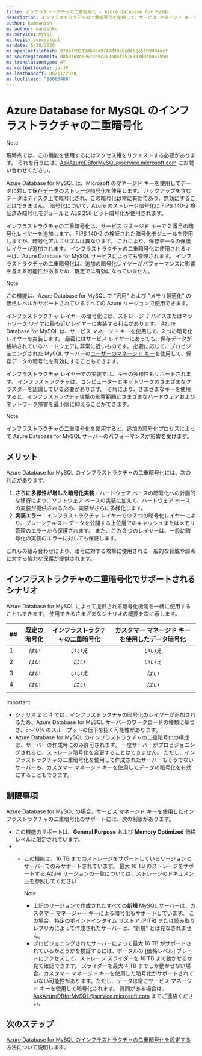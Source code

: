 ```yaml
---
title: インフラストラクチャの二重暗号化 - Azure Database for MySQL
description: インフラストラクチャの二重暗号化を使用して、サービス マネージド キーで 2 番目の暗号化レイヤーを追加する方法について説明します。
author: kummanish
ms.author: manishku
ms.service: mysql
ms.topic: conceptual
ms.date: 6/30/2020
ms.openlocfilehash: 079e3f9219d649d9740d38a8a8452e51b9d84acf
ms.sourcegitcommit: d8b8768d62672e9c287a04f2578383d0eb857950
ms.translationtype: HT
ms.contentlocale: ja-JP
ms.lasthandoff: 08/11/2020
ms.locfileid: "88066408"
---
```

# <a name="azure-database-for-mysql-infrastructure-double-encryption"></a>Azure Database for MySQL のインフラストラクチャの二重暗号化

> [!NOTE]
> 現時点では、この機能を使用するにはアクセス権をリクエストする必要があります。 それを行うには、AskAzureDBforMySQL@service.microsoft.com にお問い合わせください。

Azure Database for MySQL は、Microsoft のマネージド キーを使用してデータに対して[保存データのストレージ暗号化](concepts-security.md#at-rest)を使用します。 バックアップを含むデータはディスク上で暗号化され、この暗号化は常に有効であり、無効にすることはできません。 暗号化について、Azure のストレージ暗号化に FIPS 140-2 検証済み暗号化モジュールと AES 256 ビット暗号化が使用されます。

インフラストラクチャの二重暗号化は、サービス マネージド キーで 2 番目の暗号化レイヤーを追加します。 FIPS 140-2 の検証された暗号化モジュールを使用しますが、暗号化アルゴリズムは異なります。 これにより、保存データの保護レイヤーが追加されます。 インフラストラクチャの二重暗号化に使用されるキーは、Azure Database for MySQL サービスによっても管理されます。 インフラストラクチャの二重暗号化は、追加の暗号化レイヤーがパフォーマンスに影響を与える可能性があるため、既定では有効になっていません。

> [!NOTE]
> この機能は、Azure Database for MySQL で "汎用" および "メモリ最適化" の価格レベルがサポートされているすべての Azure リージョンで使用できます。

インフラストラクチャ レイヤーの暗号化には、ストレージ デバイスまたはネットワーク ワイヤに最も近いレイヤーに実装する利点があります。 Azure Database for MySQL は、サービス マネージド キーを使用して、2 つの暗号化レイヤーを実装します。 厳密にはサービス レイヤーにあっても、保存データが格納されているハードウェアに非常に近いものです。 必要に応じて、プロビジョニングされた MySQL サーバーの[ユーザーのマネージド キー](concepts-data-encryption-mysql.md)を使用して、保存データの暗号化を有効にすることもできます。 

インフラストラクチャ レイヤーでの実装では、キーの多様性もサポートされます。 インフラストラクチャは、コンピューターとネットワークのさまざまなクラスターを認識している必要があります。 それにより、さまざまなキーを使用すると、インフラストラクチャ攻撃の影響範囲とさまざまなハードウェアおよびネットワーク障害を最小限に抑えることができます。 

> [!NOTE]
> インフラストラクチャの二重暗号化を使用すると、追加の暗号化プロセスによって Azure Database for MySQL サーバーのパフォーマンスが影響を受けます。

## <a name="benefits"></a>メリット

Azure Database for MySQL のインフラストラクチャの二重暗号化には、次の利点があります。

1. **さらに多様性が増した暗号化実装** - ハードウェア ベースの暗号化への計画的な移行により、ソフトウェア ベースの実装に加えて、ハードウェア ベースの実装が提供されるため、実装がさらに多様化します。
2. **実装エラー** - インフラストラクチャ レイヤーでの 2 つの暗号化レイヤーにより、プレーンテキスト データを公開する上位層でのキャッシュまたはメモリ管理のエラーから保護されます。 また、この 2 つのレイヤーは、一般に暗号化の実装のエラーに対しても保証します。

これらの組み合わせにより、暗号に対する攻撃に使用される一般的な脅威や弱点に対する強力な保護が提供されます。

## <a name="supported-scenarios-with-infrastructure-double-encryption"></a>インフラストラクチャの二重暗号化でサポートされるシナリオ

Azure Database for MySQL によって提供される暗号化機能を一緒に使用することもできます。 使用できるさまざまなシナリオの概要を次に示します。

|  ##   | 既定の暗号化 | インフラストラクチャの二重暗号化 | カスタマー マネージド キーを使用したデータ暗号化  |
|:------|:------------------:|:--------------------------------:|:--------------------------------------------:|
| 1     | *はい*              | *いいえ*                             | *いいえ*                                         |
| 2     | *はい*              | *はい*                            | *いいえ*                                         |
| 3     | *はい*              | *いいえ*                             | *はい*                                        |
| 4     | *はい*              | *はい*                            | *はい*                                        |
|       |                    |                                  |                                              |

> [!Important]
> - シナリオ 2 と 4 では、インフラストラクチャの暗号化のレイヤーが追加されるため、Azure Database for MySQL サーバーのワークロードの種類に基づき、5～10% のスループットの低下を招く可能性があります。
> - Azure Database for MySQL のインフラストラクチャの二重暗号化の構成は、サーバーの作成時にのみ許可されます。 一度サーバーがプロビジョニングされると、ストレージ暗号化を変更することはできません。 ただし、インフラストラクチャの二重暗号化を使用して作成されたサーバーもそうでないサーバーも、カスタマー マネージド キーを使用してデータの暗号化を有効にすることもできます。

## <a name="limitations"></a>制限事項

Azure Database for MySQL の場合、サービス マネージド キーを使用したインフラストラクチャの二重暗号化のサポートには、次の制限があります。

* この機能のサポートは、**General Purpose** および **Memory Optimized** 価格レベルに限定されています。
* * この機能は、16 TB までのストレージをサポートしているリージョンとサーバーでのみサポートされています。 最大 16 TB のストレージをサポートする Azure リージョンの一覧については、[ストレージのドキュメント](concepts-pricing-tiers.md#storage)を参照してください

    > [!NOTE]
    > - 上記のリージョンで作成されたすべての**新規** MySQL サーバーは、カスタマー マネージャー キーによる暗号化もサポートしています。 この場合、特定のポイントインタイム リストア (PITR) または読み取りレプリカによって作成されたサーバーは、"新規" とは見なされません。
    > - プロビジョニングされたサーバーによって最大 16 TB がサポートされているかどうかを検証するには、ポータルの [価格レベル] ブレードにアクセスして、ストレージ スライダーを 16 TB まで動かせるか見て確認できます。 スライダーを最大 4 TB までしか動かせない場合、カスタマー マネージド キーを使用した暗号化がサポートされていない可能性があります。ただし、データは常にサービス マネージド キーを使用して暗号化されます。 質問がある場合は、AskAzureDBforMySQL@service.microsoft.com までご連絡ください。

## <a name="next-steps"></a>次のステップ

[Azure Database for MySQL のインフラストラクチャの二重暗号化を設定する](howto-double-encryption.md)方法について説明します。